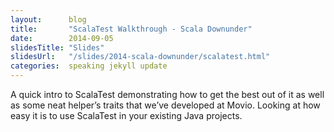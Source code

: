 ```yaml
---
layout:      blog
title:       "ScalaTest Walkthrough - Scala Downunder"
date:        2014-09-05 
slidesTitle: "Slides"
slidesUrl:   "/slides/2014-scala-downunder/scalatest.html"
categories:  speaking jekyll update
---
```

A quick intro to ScalaTest demonstrating how to get the best out of it as well as some neat helper’s traits that we’ve developed at Movio. Looking at how easy it is to use ScalaTest in your existing Java projects.  


